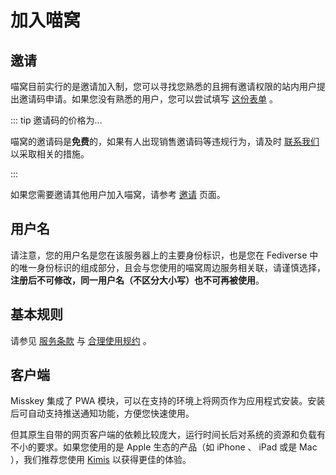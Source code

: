 # 加入喵窝

## 邀请

喵窝目前实行的是邀请加入制，您可以寻找您熟悉的且拥有邀请权限的站内用户提出邀请码申请。如果您没有熟悉的用户，您可以尝试填写 [这份表单] 。

::: tip 邀请码的价格为…

喵窝的邀请码是**免费**的，如果有人出现销售邀请码等违规行为，请及时 [联系我们] 以采取相关的措施。

:::

如果您需要邀请其他用户加入喵窝，请参考 [邀请] 页面。

[这份表单]: https://form.nya.work/s/ralh5708kmb38vzvi5rg8efu
[联系我们]: /contact/
[邀请]: /invite/

## 用户名

请注意，您的用户名是您在该服务器上的主要身份标识，也是您在 Fediverse 中的唯一身份标识的组成部分，且会与您使用的喵窝周边服务相关联，请谨慎选择，**注册后不可修改，同一用户名（不区分大小写）也不可再被使用**。

## 基本规则

请参见 [服务条款] 与 [合理使用规约] 。

[服务条款]: /tos/
[合理使用规约]: /aup/

## 客户端

Misskey 集成了 PWA 模块，可以在支持的环境上将网页作为应用程式安装。安装后可自动支持推送通知功能，方便您快速使用。

但其原生自带的网页客户端的依赖比较庞大，运行时间长后对系统的资源和负载有不小的要求。如果您使用的是 Apple 生态的产品（如 iPhone 、 iPad 或是 Mac ），我们推荐您使用 [Kimis] 以获得更佳的体验。

[Kimis]: https://github.com/Lakr233/Kimis
